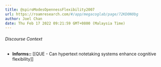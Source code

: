 ```yaml
---
title: @spiroModesOpennessFlexibility2007
url: https://roamresearch.com/#/app/megacoglab/page/72KD0N0bg
author: Joel Chan
date: Thu Feb 17 2022 09:21:59 GMT+0800 (Malaysia Time)
---
```




###### Discourse Context

- **Informs::** [[QUE - Can hypertext notetaking systems enhance cognitive flexibility]]
